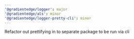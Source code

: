 ```yaml
---
'@gradientedge/logger': major
'@gradientedge/als': minor
'@gradientedge/logger-pretty-cli': minor
---
```


Refactor out prettifying in to separate package to be run via cli

